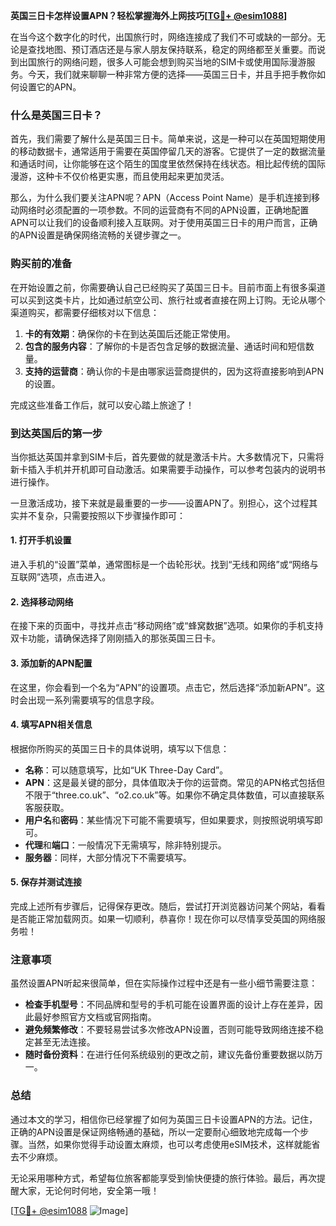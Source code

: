 **英国三日卡怎样设置APN？轻松掌握海外上网技巧[[TG💪+ @esim1088](https://t.me/s/esim1088)]**

在当今这个数字化的时代，出国旅行时，网络连接成了我们不可或缺的一部分。无论是查找地图、预订酒店还是与家人朋友保持联系，稳定的网络都至关重要。而说到出国旅行的网络问题，很多人可能会想到购买当地的SIM卡或使用国际漫游服务。今天，我们就来聊聊一种非常方便的选择——英国三日卡，并且手把手教你如何设置它的APN。

### 什么是英国三日卡？

首先，我们需要了解什么是英国三日卡。简单来说，这是一种可以在英国短期使用的移动数据卡，通常适用于需要在英国停留几天的游客。它提供了一定的数据流量和通话时间，让你能够在这个陌生的国度里依然保持在线状态。相比起传统的国际漫游，这种卡不仅价格更实惠，而且使用起来更加灵活。

那么，为什么我们要关注APN呢？APN（Access Point Name）是手机连接到移动网络时必须配置的一项参数。不同的运营商有不同的APN设置，正确地配置APN可以让我们的设备顺利接入互联网。对于使用英国三日卡的用户而言，正确的APN设置是确保网络流畅的关键步骤之一。

### 购买前的准备

在开始设置之前，你需要确认自己已经购买了英国三日卡。目前市面上有很多渠道可以买到这类卡片，比如通过航空公司、旅行社或者直接在网上订购。无论从哪个渠道购买，都需要仔细核对以下信息：

1. **卡的有效期**：确保你的卡在到达英国后还能正常使用。
2. **包含的服务内容**：了解你的卡是否包含足够的数据流量、通话时间和短信数量。
3. **支持的运营商**：确认你的卡是由哪家运营商提供的，因为这将直接影响到APN的设置。

完成这些准备工作后，就可以安心踏上旅途了！

### 到达英国后的第一步

当你抵达英国并拿到SIM卡后，首先要做的就是激活卡片。大多数情况下，只需将新卡插入手机并开机即可自动激活。如果需要手动操作，可以参考包装内的说明书进行操作。

一旦激活成功，接下来就是最重要的一步——设置APN了。别担心，这个过程其实并不复杂，只需要按照以下步骤操作即可：

#### 1. 打开手机设置

进入手机的“设置”菜单，通常图标是一个齿轮形状。找到“无线和网络”或“网络与互联网”选项，点击进入。

#### 2. 选择移动网络

在接下来的页面中，寻找并点击“移动网络”或“蜂窝数据”选项。如果你的手机支持双卡功能，请确保选择了刚刚插入的那张英国三日卡。

#### 3. 添加新的APN配置

在这里，你会看到一个名为“APN”的设置项。点击它，然后选择“添加新APN”。这时会出现一系列需要填写的信息字段。

#### 4. 填写APN相关信息

根据你所购买的英国三日卡的具体说明，填写以下信息：
- **名称**：可以随意填写，比如“UK Three-Day Card”。
- **APN**：这是最关键的部分，具体值取决于你的运营商。常见的APN格式包括但不限于“three.co.uk”、“o2.co.uk”等。如果你不确定具体数值，可以直接联系客服获取。
- **用户名**和**密码**：某些情况下可能不需要填写，但如果要求，则按照说明填写即可。
- **代理**和**端口**：一般情况下无需填写，除非特别提示。
- **服务器**：同样，大部分情况下不需要填写。

#### 5. 保存并测试连接

完成上述所有步骤后，记得保存更改。随后，尝试打开浏览器访问某个网站，看看是否能正常加载网页。如果一切顺利，恭喜你！现在你可以尽情享受英国的网络服务啦！

### 注意事项

虽然设置APN听起来很简单，但在实际操作过程中还是有一些小细节需要注意：

- **检查手机型号**：不同品牌和型号的手机可能在设置界面的设计上存在差异，因此最好参照官方文档或官网指南。
- **避免频繁修改**：不要轻易尝试多次修改APN设置，否则可能导致网络连接不稳定甚至无法连接。
- **随时备份资料**：在进行任何系统级别的更改之前，建议先备份重要数据以防万一。

### 总结

通过本文的学习，相信你已经掌握了如何为英国三日卡设置APN的方法。记住，正确的APN设置是保证网络畅通的基础，所以一定要耐心细致地完成每一个步骤。当然，如果你觉得手动设置太麻烦，也可以考虑使用eSIM技术，这样就能省去不少麻烦。

无论采用哪种方式，希望每位旅客都能享受到愉快便捷的旅行体验。最后，再次提醒大家，无论何时何地，安全第一哦！

[[TG💪+ @esim1088](https://t.me/s/esim1088) ![Image](https://i.postimg.cc/4NQfJmqS/Snipaste-2025-05-13-00-14-12.png)]
